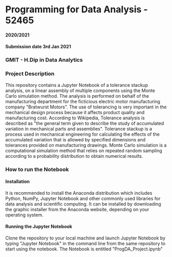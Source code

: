 # Programming for Data Analysis - 52465
#### 2020/2021
#### Submission date 3rd Jan 2021

### GMIT - H.Dip in Data Analytics

### Project Description
This repository contains a Jupyter Notebook of a tolerance stackup analysis, on a linear assembly of multiple components using the Monte Carlo simulation method. The analysis is performed on behalf of the manufacturing department for the ficticious electric motor manufacturing company "Bratwurst Motors". The use of tolerancing is very important in the mechanical design process because it affects product quality and manufacturing cost. According to Wikipedia, Tolerance analysis is described as "the general term given to describe the study of accumulated variation in mechanical parts and assemblies". Tolerance stackup is a process used in mechanical engineering for calculating the effects of the accumulated variation that is allowed by specified dimensions and tolerances provided on manufacturing drawings. Monte Carlo simulation is a computational simulation method that relies on repeated random sampling according to a probability distribution to obtain numerical results.

### How to run the Notebook
#### Installation
It is recommended to install the Anaconda distribution which includes Python, NumPy, Jupyter Notebook and other commonly used libraries for data analysis and scientific computing. It can be installed by downloading the graphic installer from the Anaconda website, depending on your operating system.

#### Running the Jupyter Notebook
Clone the repository to your local machine and launch Jupyter Notebook by typing "Jupyter Notebook" in the command line from the same repository to start using the notebook. The Notebook is entitled "ProgDA_Project.ipynb"
